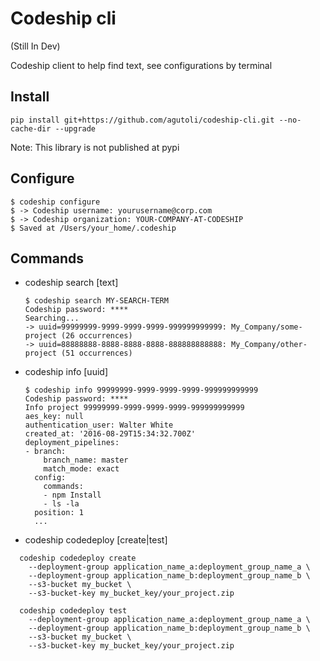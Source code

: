 # Codeship cli

(Still In Dev)

Codeship client to help find text, see configurations by terminal

## Install

`pip install git+https://github.com/agutoli/codeship-cli.git --no-cache-dir --upgrade`

Note: This library is not published at pypi

## Configure

```shell
$ codeship configure
$ -> Codeship username: yourusername@corp.com
$ -> Codeship organization: YOUR-COMPANY-AT-CODESHIP
$ Saved at /Users/your_home/.codeship
```

## Commands

  * codeship search [text]

    ```shell
    $ codeship search MY-SEARCH-TERM
    Codeship password: ****
    Searching...
    -> uuid=99999999-9999-9999-9999-999999999999: My_Company/some-project (26 occurrences)
    -> uuid=88888888-8888-8888-8888-888888888888: My_Company/other-project (51 occurrences)
    ```

  * codeship info [uuid]

    ```shell
    $ codeship info 99999999-9999-9999-9999-999999999999
    Codeship password: ****
    Info project 99999999-9999-9999-9999-999999999999
    aes_key: null
    authentication_user: Walter White
    created_at: '2016-08-29T15:34:32.700Z'
    deployment_pipelines:
    - branch:
        branch_name: master
        match_mode: exact
      config:
        commands:
        - npm Install
        - ls -la
      position: 1
      ...
    ```

  * codeship codedeploy [create|test]

  ```shell
    codeship codedeploy create
      --deployment-group application_name_a:deployment_group_name_a \
      --deployment-group application_name_b:deployment_group_name_b \
      --s3-bucket my_bucket \
      --s3-bucket-key my_bucket_key/your_project.zip
  ```

  ```shell
    codeship codedeploy test
      --deployment-group application_name_a:deployment_group_name_a \
      --deployment-group application_name_b:deployment_group_name_b \
      --s3-bucket my_bucket \
      --s3-bucket-key my_bucket_key/your_project.zip
  ```
